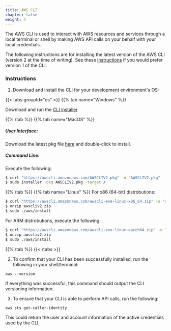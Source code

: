 ```yaml
---
title: AWS CLI
chapter: false
weight: 4
---
```


The AWS CLI is used to interact with AWS resources and services through a local terminal or shell by making AWS API calls on your behalf with your local credentials.

The following instructions are for installing the latest version of the AWS CLI (version 2 at the time of writing). See these [instructions](https://docs.aws.amazon.com/cli/latest/userguide/install-cliv1.html) if you would prefer version 1 of the CLI.

### Instructions 

1. Download and install the CLI for your development environment's OS:

{{< tabs groupId="os" >}}
{{% tab name="Windows" %}}

Download and run the [CLI installer](https://awscli.amazonaws.com/AWSCLIV2.msi).

{{% /tab %}}
{{% tab name="MacOS" %}}

##### User Interface:

Download the latest pkg file [here](https://awscli.amazonaws.com/AWSCLIV2.pkg) and double-click to
install.

##### Command Line:

Execute the following:

```sh
$ curl "https://awscli.amazonaws.com/AWSCLIV2.pkg" -o "AWSCLIV2.pkg"
$ sudo installer -pkg AWSCLIV2.pkg -target /
```

{{% /tab %}}
{{% tab name="Linux" %}}
For x86 (64-bit) distrobutions:
```sh
$ curl "https://awscli.amazonaws.com/awscli-exe-linux-x86_64.zip" -o "awscliv2.zip"
$ unzip awscliv2.zip
$ sudo ./aws/install
```

For ARM distrobutions, execute the following: 
```sh
$ curl "https://awscli.amazonaws.com/awscli-exe-linux-aarch64.zip" -o "awscliv2.zip"
$ unzip awscliv2.zip
$ sudo ./aws/install
```
{{% /tab %}}
{{< /tabs >}}

2. To confirm that your CLI has been successfully installed, run the following in your shell/terminal:
```
aws --version
```
If everything was successful, this command should output the CLI versioning information. 

3. To ensure that your CLI is able to perform API calls, run the following:
```
aws sts get-caller-identity
```

This could return the user and account information of the active credentials used by the CLI.

